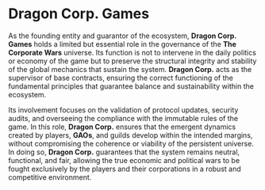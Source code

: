 # Dragon Corp. Games

As the founding entity and guarantor of the ecosystem, **Dragon Corp. Games** holds a limited but essential role in the governance of the **The Corporate Wars** universe. Its function is not to intervene in the daily politics or economy of the game but to preserve the structural integrity and stability of the global mechanics that sustain the system. **Dragon Corp.** acts as the supervisor of base contracts, ensuring the correct functioning of the fundamental principles that guarantee balance and sustainability within the ecosystem.

Its involvement focuses on the validation of protocol updates, security audits, and overseeing the compliance with the immutable rules of the game. In this role, **Dragon Corp.** ensures that the emergent dynamics created by players, **GAOs**, and guilds develop within the intended margins, without compromising the coherence or viability of the persistent universe. In doing so, **Dragon Corp.** guarantees that the system remains neutral, functional, and fair, allowing the true economic and political wars to be fought exclusively by the players and their corporations in a robust and competitive environment.
